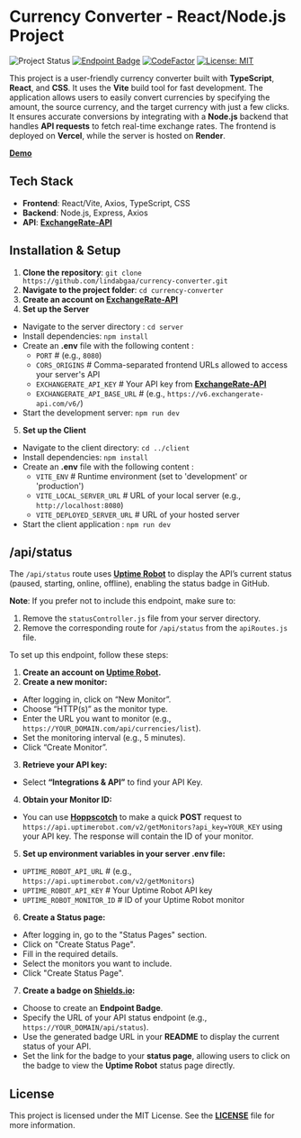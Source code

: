 # Currency Converter - React/Node.js Project

![Project Status](https://img.shields.io/badge/Project%20Status-Finished-green?style=flat-square)
[![Endpoint Badge](https://img.shields.io/endpoint?url=https%3A%2F%2Fcurrency-converter-server-2bge.onrender.com%2Fapi%2Fstatus&style=flat-square)](https://stats.uptimerobot.com/Upe7finkYZ/797948379)
[![CodeFactor](https://www.codefactor.io/repository/github/lindabgaa/currency-converter/badge?style=flat-square)](https://www.codefactor.io/repository/github/lindabgaa/currency-converter)
[![License: MIT](https://img.shields.io/badge/License-MIT-blue?style=flat-square)](LICENSE)

This project is a user-friendly currency converter built with **TypeScript**, **React**, and **CSS**. It uses the **Vite** build tool for fast development. The application allows users to easily convert currencies by specifying the amount, the source currency, and the target currency with just a few clicks. It ensures accurate conversions by integrating with a **Node.js** backend that handles **API requests** to fetch real-time exchange rates.
The frontend is deployed on **Vercel**, while the server is hosted on **Render**.

**[Demo](https://currency-converter-pi-six.vercel.app/)**

## Tech Stack

- **Frontend**: React/Vite, Axios, TypeScript, CSS
- **Backend**: Node.js, Express, Axios
- **API**: **[ExchangeRate-API](https://www.exchangerate-api.com/)**

## Installation & Setup

1. **Clone the repository**: `git clone https://github.com/lindabgaa/currency-converter.git`
2. **Navigate to the project folder**: `cd currency-converter`
3. **Create an account on [ExchangeRate-API](https://www.exchangerate-api.com/)**
4. **Set up the Server**

- Navigate to the server directory : `cd server`
- Install dependencies: `npm install`
- Create an **.env** file with the following content :
  - `PORT` # (e.g., `8080`)
  - `CORS_ORIGINS` # Comma-separated frontend URLs allowed to access your server's API
  - `EXCHANGERATE_API_KEY` # Your API key from **[ExchangeRate-API](https://www.exchangerate-api.com/)**
  - `EXCHANGERATE_API_BASE_URL` # (e.g., `https://v6.exchangerate-api.com/v6/`)
- Start the development server: `npm run dev`

5. **Set up the Client**

- Navigate to the client directory: `cd ../client`
- Install dependencies: `npm install`
- Create an **.env** file with the following content :
  - `VITE_ENV` # Runtime environment (set to 'development' or 'production')
  - `VITE_LOCAL_SERVER_URL` # URL of your local server (e.g., `http://localhost:8080`)
  - `VITE_DEPLOYED_SERVER_URL` # URL of your hosted server
- Start the client application : `npm run dev`

## /api/status

The `/api/status` route uses **[Uptime Robot](https://uptimerobot.com/)** to display the API’s current status (paused, starting, online, offline), enabling the status badge in GitHub.

**Note**: If you prefer not to include this endpoint, make sure to:

1. Remove the `statusController.js` file from your server directory.
2. Remove the corresponding route for `/api/status` from the `apiRoutes.js` file.

To set up this endpoint, follow these steps:

1. **Create an account on [Uptime Robot](https://uptimerobot.com/).**
2. **Create a new monitor:**

- After logging in, click on “New Monitor”.
- Choose “HTTP(s)” as the monitor type.
- Enter the URL you want to monitor (e.g., `https://YOUR_DOMAIN.com/api/currencies/list`).
- Set the monitoring interval (e.g., 5 minutes).
- Click “Create Monitor”.

3. **Retrieve your API key:**

- Select **“Integrations & API”** to find your API Key.

4. **Obtain your Monitor ID:**

- You can use **[Hoppscotch](https://hoppscotch.io/)** to make a quick **POST** request to `https://api.uptimerobot.com/v2/getMonitors?api_key=YOUR_KEY` using your API key. The response will contain the ID of your monitor.

5. **Set up environment variables in your server .env file:**

- `UPTIME_ROBOT_API_URL` # (e.g., `https://api.uptimerobot.com/v2/getMonitors`)
- `UPTIME_ROBOT_API_KEY` # Your Uptime Robot API key
- `UPTIME_ROBOT_MONITOR_ID` # ID of your Uptime Robot monitor

6. **Create a Status page:**

- After logging in, go to the "Status Pages" section.
- Click on "Create Status Page".
- Fill in the required details.
- Select the monitors you want to include.
- Click "Create Status Page".

7. **Create a badge on [Shields.io](https://shields.io/):**

- Choose to create an **Endpoint Badge**.
- Specify the URL of your API status endpoint (e.g., `https://YOUR_DOMAIN/api/status`).
- Use the generated badge URL in your **README** to display the current status of your API.
- Set the link for the badge to your **status page**, allowing users to click on the badge to view the **Uptime Robot** status page directly.

## License

This project is licensed under the MIT License. See the **[LICENSE](LICENSE)** file for more information.
